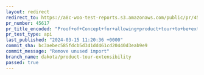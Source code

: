 ```yaml
---
layout: redirect
redirect_to: https://a8c-woo-test-reports.s3.amazonaws.com/public/pr/45617/api/index.html
pr_number: 45617
pr_title_encoded: "Proof+of+Concept+for+allowing+product+tour+to+be+extensible"
pr_test_type: api
last_published: "2024-03-15 11:20:36 +0000"
commit_sha: bc3aebec585fdcb5d341dd461cd20440d3eab9e9
commit_message: "Remove unused import"
branch_name: dakota/product-tour-extensibility
passed: true
---
```

